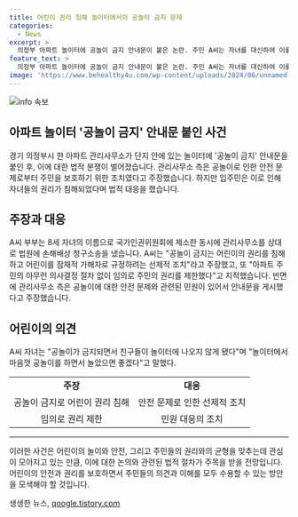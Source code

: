 ```yaml
---
title: 어린이 권리 침해 놀이터에서의 공놀이 금지 문제
categories:
  - News
excerpt: >
  의정부 아파트 놀이터에 공놀이 금지 안내문이 붙은 논란. 주민 A씨는 자녀를 대신하여 이를 불복하고 국가인권위원회에 제소, 관리사무소에 손해배상 소송을 제기했다. A씨는 이 조치가 어린이의 권리를 침해하고 특정한 행동을 제한하는 것으로 비판했으며, 주민들의 의사결정이 배제된 것이라고 주장하고 있다. 해당 조치로 친구들이 놀이터를 이용하지 않게 되었다는 주장도 제기되고 있다.
feature_text: >
  의정부 아파트 놀이터에 공놀이 금지 안내문이 붙은 논란. 주민 A씨는 자녀를 대신하여 이를 불복하고 국가인권위원회에 제소, 관리사무소에 손해배상 소송을 제기했다. A씨는 이 조치가 어린이의 권리를 침해하고 특정한 행동을 제한하는 것으로 비판했으며, 주민들의 의사결정이 배제된 것이라고 주장하고 있다. 해당 조치로 친구들이 놀이터를 이용하지 않게 되었다는 주장도 제기되고 있다.
image: 'https://www.behealthy4u.com/wp-content/uploads/2024/06/unnamed-file.png'
---
```


<p><img src="https://www.behealthy4u.com/wp-content/uploads/2024/06/unnamed-file.png" alt="info 속보" /></p>

<h2 data-ke-size="size26">아파트 놀이터 '공놀이 금지' 안내문 붙인 사건</h2>

<p data-ke-size="size16">경기 의정부시 한 아파트 관리사무소가 단지 안에 있는 놀이터에 '공놀이 금지' 안내문을 붙인 후, 이에 대한 법적 분쟁이 벌어졌습니다. 관리사무소 측은 공놀이로 인한 안전 문제로부터 주민을 보호하기 위한 조치였다고 주장했습니다. 하지만 입주민은 이로 인해 자녀들의 권리가 침해되었다며 법적 대응을 했습니다.</p>

<h2 data-ke-size="size24">주장과 대응</h2>

<p data-ke-size="size16">A씨 부부는 8세 자녀의 이름으로 국가인권위원회에 제소한 동시에 관리사무소를 상대로 법원에 손해배상 청구소송을 냈습니다. A씨는 "공놀이 금지는 어린이의 권리를 침해하고 어린이를 잠재적 가해자로 규정하려는 선제적 조치"라고 주장했고, 또 "아파트 주민의 아무런 의사결정 절차 없이 임의로 주민의 권리를 제한했다"고 지적했습니다. 반면에 관리사무소 측은 공놀이에 대한 안전 문제와 관련된 민원이 있어서 안내문을 게시했다고 주장했습니다.</p>

<h2 data-ke-size="size24">어린이의 의견</h2>

<p data-ke-size="size16">A씨 자녀는 "공놀이가 금지되면서 친구들이 놀이터에 나오지 않게 됐다"며 "놀이터에서 마음껏 공놀이를 하면서 놀았으면 좋겠다"고 말했다.</p>

<table>
  <tr>
    <td style="text-align: center; height: 17px;"><b>주장</b></td>
    <td style="text-align: center; height: 17px;"><b>대응</b></td>
  </tr>
  <tr>
    <td style="text-align: center; height: 17px;">공놀이 금지로 어린이 권리 침해</td>
    <td style="text-align: center; height: 17px;">안전 문제로 인한 선제적 조치</td>
  </tr>
  <tr>
    <td style="text-align: center; height: 17px;">임의로 권리 제한</td>
    <td style="text-align: center; height: 17px;">민원 대응의 조치</td>
  </tr>
</table>

<hr>

<p data-ke-size="size16">이러한 사건은 어린이의 놀이와 안전, 그리고 주민들의 권리와의 균형을 맞추는데 관심이 모아지고 있는 만큼, 이에 대한 논의와 관련된 법적 절차가 주목을 받을 전망입니다. 어린이의 안전과 권리를 보호하면서 주민들의 의견과 이해를 모두 수용할 수 있는 방안을 모색해야 할 것입니다.</p>
생생한 뉴스, <a href="https://qoogle.tistory.com" rel="dofollow">qoogle.tistory.com</a>


